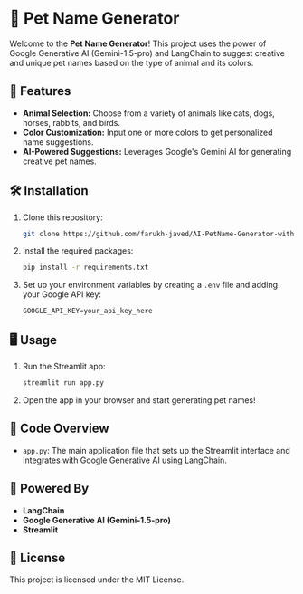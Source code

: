 # 🐾 Pet Name Generator

Welcome to the **Pet Name Generator**! This project uses the power of Google Generative AI (Gemini-1.5-pro) and LangChain to suggest creative and unique pet names based on the type of animal and its colors.

## 🚀 Features

- **Animal Selection:** Choose from a variety of animals like cats, dogs, horses, rabbits, and birds.
- **Color Customization:** Input one or more colors to get personalized name suggestions.
- **AI-Powered Suggestions:** Leverages Google's Gemini AI for generating creative pet names.

## 🛠️ Installation

1. Clone this repository:
   ```bash
   git clone https://github.com/farukh-javed/AI-PetName-Generator-with-Langchain.git
   ```
2. Install the required packages:
   ```bash
   pip install -r requirements.txt
   ```
3. Set up your environment variables by creating a `.env` file and adding your Google API key:
   ```
   GOOGLE_API_KEY=your_api_key_here
   ```

## 🖥️ Usage

1. Run the Streamlit app:
   ```bash
   streamlit run app.py
   ```
2. Open the app in your browser and start generating pet names!

## 📄 Code Overview

- `app.py`: The main application file that sets up the Streamlit interface and integrates with Google Generative AI using LangChain.

## 🤖 Powered By

- **LangChain**
- **Google Generative AI (Gemini-1.5-pro)**
- **Streamlit**

## 📝 License

This project is licensed under the MIT License.

